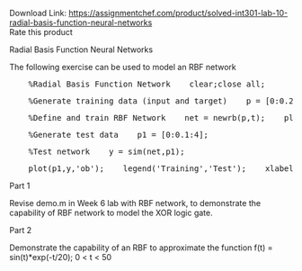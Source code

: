 Download Link: https://assignmentchef.com/product/solved-int301-lab-10-radial-basis-function-neural-networks
<br>
<span class="kksr-muted">Rate this product</span>

Radial Basis Function Neural Networks

The following exercise can be used to model an RBF network

<pre>    %Radial Basis Function Network    clear;close all;</pre>

<pre>    %Generate training data (input and target)    p = [0:0.25:4];    t = sin(p*pi);</pre>

<pre>    %Define and train RBF Network    net = newrb(p,t);    plot(p,t,'*r');hold;</pre>

<pre>    %Generate test data    p1 = [0:0.1:4];</pre>

<pre>    %Test network    y = sim(net,p1);</pre>

<pre>    plot(p1,y,'ob');    legend('Training','Test');    xlabel('input, p');    ylabel('target, t');</pre>

Part 1

Revise demo.m in Week 6 lab with RBF network, to demonstrate the capability of RBF network to model the XOR logic gate.

Part 2

Demonstrate the capability of an RBF to approximate the function f(t) = sin(t)*exp(-t/20); 0 &lt; t &lt; 50